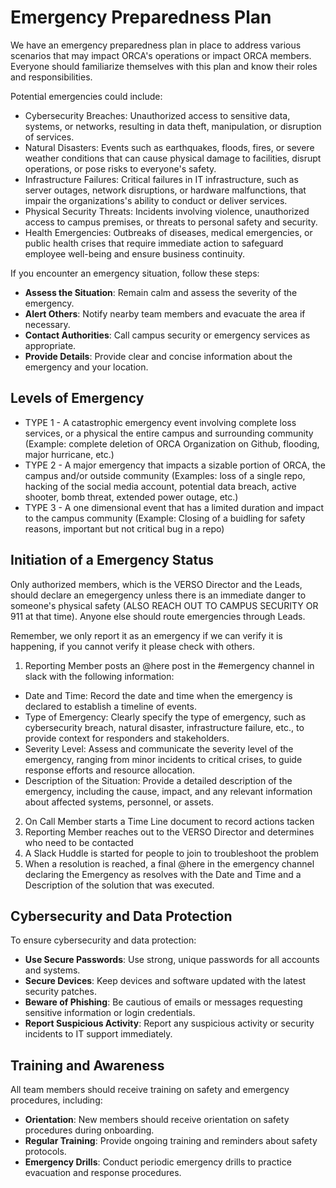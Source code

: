 # Emergency Preparedness Plan

We have an emergency preparedness plan in place to address various scenarios that may impact ORCA's operations or impact ORCA members. Everyone should familiarize themselves with this plan and know their roles and responsibilities. 

Potential emergencies could include:
- Cybersecurity Breaches: Unauthorized access to sensitive data, systems, or networks, resulting in data theft, manipulation, or disruption of services.
- Natural Disasters: Events such as earthquakes, floods, fires, or severe weather conditions that can cause physical damage to facilities, disrupt operations, or pose risks to everyone's safety.
- Infrastructure Failures: Critical failures in IT infrastructure, such as server outages, network disruptions, or hardware malfunctions, that impair the organizations's ability to conduct or deliver services.
- Physical Security Threats: Incidents involving violence, unauthorized access to campus premises, or threats to personal safety and security.
- Health Emergencies: Outbreaks of diseases, medical emergencies, or public health crises that require immediate action to safeguard employee well-being and ensure business continuity.

If you encounter an emergency situation, follow these steps:

- **Assess the Situation**: Remain calm and assess the severity of the emergency.
- **Alert Others**: Notify nearby team members and evacuate the area if necessary.
- **Contact Authorities**: Call campus security or emergency services as appropriate.
- **Provide Details**: Provide clear and concise information about the emergency and your location.

## Levels of Emergency
* TYPE 1 - A catastrophic emergency event involving complete loss services, or a physical the entire campus and surrounding community (Example: complete deletion of ORCA Organization on Github, flooding, major hurricane, etc.)
* TYPE 2 - A major emergency that impacts a sizable portion of ORCA, the campus and/or outside community (Examples: loss of a single repo, hacking of the social media account, potential data breach, active shooter, bomb threat, extended power outage, etc.)
* TYPE 3 - A one dimensional event that has a limited duration and impact to the campus community (Example: Closing of a buidling for safety reasons, important but not critical bug in a repo)

## Initiation of a Emergency Status
Only authorized members, which is the VERSO Director and the Leads, should declare an emegergency unless there is an immediate danger to someone's physical safety (ALSO REACH OUT TO CAMPUS SECURITY OR 911 at that time). Anyone else should route emergencies through Leads.

Remember, we only report it as an emergency if we can verify it is happening, if you cannot verify it please check with others.
1. Reporting Member posts an @here post in the #emergency channel in slack with the following information:
  - Date and Time: Record the date and time when the emergency is declared to establish a timeline of events.
  - Type of Emergency: Clearly specify the type of emergency, such as cybersecurity breach, natural disaster, infrastructure failure, etc., to provide context for responders and stakeholders.
  - Severity Level: Assess and communicate the severity level of the emergency, ranging from minor incidents to critical crises, to guide response efforts and resource allocation.
  - Description of the Situation: Provide a detailed description of the emergency, including the cause, impact, and any relevant information about affected systems, personnel, or assets.
2. On Call Member starts a Time Line document to record actions tacken
3. Reporting Member reaches out to the VERSO Director and determines who need to be contacted 
4. A Slack Huddle is started for people to join to troubleshoot the problem
5. When a resolution is reached, a final @here in the emergency channel declaring the Emergency as resolves with the Date and Time and a Description of the solution that was executed.


## Cybersecurity and Data Protection

To ensure cybersecurity and data protection:

- **Use Secure Passwords**: Use strong, unique passwords for all accounts and systems.
- **Secure Devices**: Keep devices and software updated with the latest security patches.
- **Beware of Phishing**: Be cautious of emails or messages requesting sensitive information or login credentials.
- **Report Suspicious Activity**: Report any suspicious activity or security incidents to IT support immediately.

## Training and Awareness

All team members should receive training on safety and emergency procedures, including:

- **Orientation**: New members should receive orientation on safety procedures during onboarding.
- **Regular Training**: Provide ongoing training and reminders about safety protocols.
- **Emergency Drills**: Conduct periodic emergency drills to practice evacuation and response procedures.